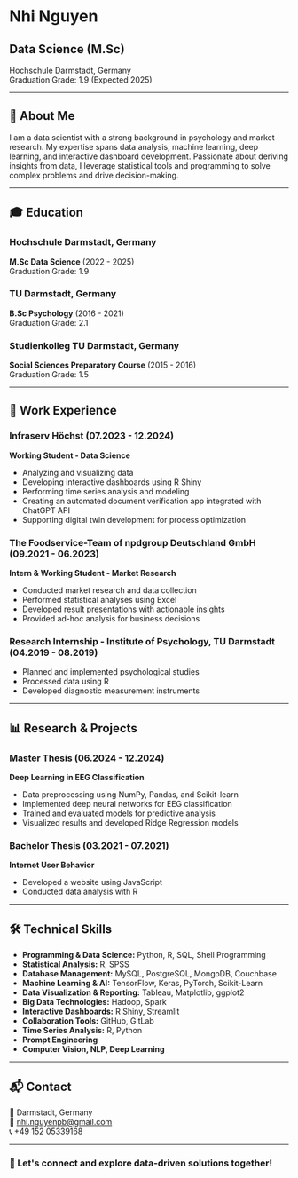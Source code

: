 # Nhi Nguyen

## Data Science (M.Sc)
Hochschule Darmstadt, Germany  
Graduation Grade: 1.9 (Expected 2025)

---

## 📌 About Me
I am a data scientist with a strong background in psychology and market research. My expertise spans data analysis, machine learning, deep learning, and interactive dashboard development. Passionate about deriving insights from data, I leverage statistical tools and programming to solve complex problems and drive decision-making.

---

## 🎓 Education
### Hochschule Darmstadt, Germany  
**M.Sc Data Science** (2022 - 2025)  
Graduation Grade: 1.9

### TU Darmstadt, Germany  
**B.Sc Psychology** (2016 - 2021)  
Graduation Grade: 2.1

### Studienkolleg TU Darmstadt, Germany  
**Social Sciences Preparatory Course** (2015 - 2016)  
Graduation Grade: 1.5

---

## 💼 Work Experience
### **Infraserv Höchst** (07.2023 - 12.2024)  
**Working Student - Data Science**  
- Analyzing and visualizing data  
- Developing interactive dashboards using R Shiny  
- Performing time series analysis and modeling  
- Creating an automated document verification app integrated with ChatGPT API  
- Supporting digital twin development for process optimization

### **The Foodservice-Team of npdgroup Deutschland GmbH** (09.2021 - 06.2023)  
**Intern & Working Student - Market Research**  
- Conducted market research and data collection  
- Performed statistical analyses using Excel  
- Developed result presentations with actionable insights  
- Provided ad-hoc analysis for business decisions  

### **Research Internship - Institute of Psychology, TU Darmstadt** (04.2019 - 08.2019)  
- Planned and implemented psychological studies  
- Processed data using R  
- Developed diagnostic measurement instruments

---

## 📊 Research & Projects
### **Master Thesis (06.2024 - 12.2024)**  
**Deep Learning in EEG Classification**  
- Data preprocessing using NumPy, Pandas, and Scikit-learn  
- Implemented deep neural networks for EEG classification  
- Trained and evaluated models for predictive analysis  
- Visualized results and developed Ridge Regression models

### **Bachelor Thesis (03.2021 - 07.2021)**  
**Internet User Behavior**  
- Developed a website using JavaScript  
- Conducted data analysis with R

---

## 🛠 Technical Skills
- **Programming & Data Science:** Python, R, SQL, Shell Programming  
- **Statistical Analysis:** R, SPSS  
- **Database Management:** MySQL, PostgreSQL, MongoDB, Couchbase  
- **Machine Learning & AI:** TensorFlow, Keras, PyTorch, Scikit-Learn  
- **Data Visualization & Reporting:** Tableau, Matplotlib, ggplot2  
- **Big Data Technologies:** Hadoop, Spark  
- **Interactive Dashboards:** R Shiny, Streamlit  
- **Collaboration Tools:** GitHub, GitLab  
- **Time Series Analysis:** R, Python  
- **Prompt Engineering**  
- **Computer Vision, NLP, Deep Learning**

---

## 📬 Contact
📍 Darmstadt, Germany  
📧 nhi.nguyenpb@gmail.com  
📞 +49 152 05339168  

---

### 🚀 Let's connect and explore data-driven solutions together!


